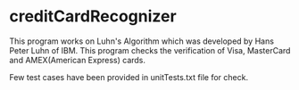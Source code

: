 # creditCardRecognizer

This program works on Luhn's Algorithm which was developed by Hans Peter Luhn of IBM. This program checks the verification of Visa, MasterCard and AMEX(American Express) cards.

Few test cases have been provided in unitTests.txt file for check.

